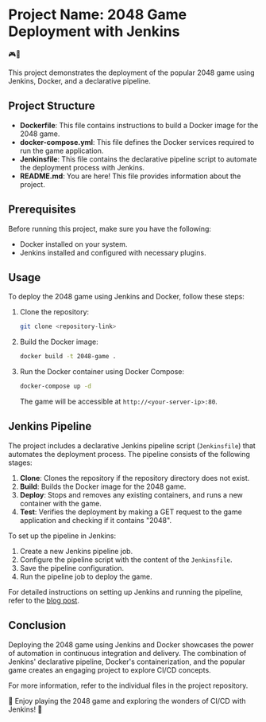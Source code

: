 # Project Name: 2048 Game Deployment with Jenkins

🎮🚀

This project demonstrates the deployment of the popular 2048 game using Jenkins, Docker, and a declarative pipeline.

## Project Structure

- **Dockerfile**: This file contains instructions to build a Docker image for the 2048 game.
- **docker-compose.yml**: This file defines the Docker services required to run the game application.
- **Jenkinsfile**: This file contains the declarative pipeline script to automate the deployment process with Jenkins.
- **README.md**: You are here! This file provides information about the project.

## Prerequisites

Before running this project, make sure you have the following:

- Docker installed on your system.
- Jenkins installed and configured with necessary plugins.

## Usage

To deploy the 2048 game using Jenkins and Docker, follow these steps:

1. Clone the repository:

   ```bash
   git clone <repository-link>
   ```

2. Build the Docker image:

   ```bash
   docker build -t 2048-game .
   ```

3. Run the Docker container using Docker Compose:

   ```bash
   docker-compose up -d
   ```

   The game will be accessible at `http://<your-server-ip>:80`.

## Jenkins Pipeline

The project includes a declarative Jenkins pipeline script (`Jenkinsfile`) that automates the deployment process. The pipeline consists of the following stages:

1. **Clone**: Clones the repository if the repository directory does not exist.
2. **Build**: Builds the Docker image for the 2048 game.
3. **Deploy**: Stops and removes any existing containers, and runs a new container with the game.
4. **Test**: Verifies the deployment by making a GET request to the game application and checking if it contains "2048".

To set up the pipeline in Jenkins:

1. Create a new Jenkins pipeline job.
2. Configure the pipeline script with the content of the `Jenkinsfile`.
3. Save the pipeline configuration.
4. Run the pipeline job to deploy the game.

For detailed instructions on setting up Jenkins and running the pipeline, refer to the [blog post](https://dhananjaykulkarni.hashnode.dev/jenkins-declarative-pipeline-deploying-and-automating-the-2048-game).

## Conclusion

Deploying the 2048 game using Jenkins and Docker showcases the power of automation in continuous integration and delivery. The combination of Jenkins' declarative pipeline, Docker's containerization, and the popular game creates an engaging project to explore CI/CD concepts.

For more information, refer to the individual files in the project repository.

🌟 Enjoy playing the 2048 game and exploring the wonders of CI/CD with Jenkins! 🌟
